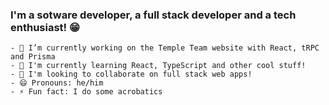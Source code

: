 ### I'm a sotware developer, a full stack developer and a tech enthusiast! 😁
```
- 🔭 I’m currently working on the Temple Team website with React, tRPC and Prisma 
- 🌱 I'm currently learning React, TypeScript and other cool stuff!
- 👯 I'm looking to collaborate on full stack web apps!
- 😄 Pronouns: he/him
- ⚡ Fun fact: I do some acrobatics
```

<!--START_SECTION:waka-->
<!--END_SECTION:waka-->
